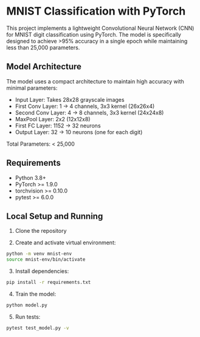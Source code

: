 # MNIST Classification with PyTorch

This project implements a lightweight Convolutional Neural Network (CNN) for MNIST digit classification using PyTorch. The model is specifically designed to achieve >95% accuracy in a single epoch while maintaining less than 25,000 parameters.

## Model Architecture

The model uses a compact architecture to maintain high accuracy with minimal parameters:

- Input Layer: Takes 28x28 grayscale images
- First Conv Layer: 1 → 4 channels, 3x3 kernel (26x26x4)
- Second Conv Layer: 4 → 8 channels, 3x3 kernel (24x24x8)
- MaxPool Layer: 2x2 (12x12x8)
- First FC Layer: 1152 → 32 neurons
- Output Layer: 32 → 10 neurons (one for each digit)

Total Parameters: < 25,000

## Requirements

- Python 3.8+
- PyTorch >= 1.9.0
- torchvision >= 0.10.0
- pytest >= 6.0.0

## Local Setup and Running

1. Clone the repository

2. Create and activate virtual environment:

```bash
python -m venv mnist-env
source mnist-env/bin/activate
```

3. Install dependencies:

```bash
pip install -r requirements.txt
```

4. Train the model:

```bash
python model.py
```

5. Run tests:

```bash
pytest test_model.py -v
```

